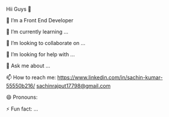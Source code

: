 Hii Guys 👋




 🔭 I’m a Front End Developer
 
 🌱 I’m currently learning ...
 
 👯 I’m looking to collaborate on ...
 
 🤔 I’m looking for help with ...
 
 💬 Ask me about ...
 
 📫 How to reach me: 
 https://www.linkedin.com/in/sachin-kumar-55550b216/
 sachinrajput17798@gmail.com
 
 😄 Pronouns: 
 
 ⚡ Fun fact: ...

